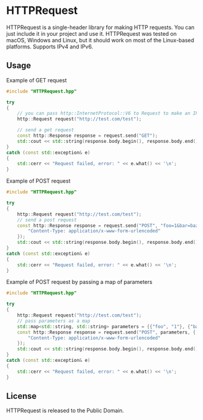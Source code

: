 # HTTPRequest

HTTPRequest is a single-header library for making HTTP requests. You can just include it in your project and use it. HTTPRequest was tested on macOS, Windows and Linux, but it should work on most of the Linux-based platforms. Supports IPv4 and IPv6.

## Usage
Example of GET request
```cpp
#include "HTTPRequest.hpp"

try
{
    // you can pass http::InternetProtocol::V6 to Request to make an IPv6 request
    http::Request request("http://test.com/test");

    // send a get request
    const http::Response response = request.send("GET");
    std::cout << std::string(response.body.begin(), response.body.end()) << '\n'; // print the result
}
catch (const std::exception& e)
{
    std::cerr << "Request failed, error: " << e.what() << '\n';
}
```

Example of POST request
```cpp
#include "HTTPRequest.hpp"

try
{
    http::Request request("http://test.com/test");
    // send a post request
    const http::Response response = request.send("POST", "foo=1&bar=baz", {
        "Content-Type: application/x-www-form-urlencoded"
    });
    std::cout << std::string(response.body.begin(), response.body.end()) << '\n'; // print the result
}
catch (const std::exception& e)
{
    std::cerr << "Request failed, error: " << e.what() << '\n';
}
```

Example of POST request by passing a map of parameters
```cpp
#include "HTTPRequest.hpp"

try
{
    http::Request request("http://test.com/test");
    // pass parameters as a map
    std::map<std::string, std::string> parameters = {{"foo", "1"}, {"bar", "baz"}};
    const http::Response response = request.send("POST", parameters, {
        "Content-Type: application/x-www-form-urlencoded"
    });
    std::cout << std::string(response.body.begin(), response.body.end()) << '\n'; // print the result
}
catch (const std::exception& e)
{
    std::cerr << "Request failed, error: " << e.what() << '\n';
}
```

## License

HTTPRequest is released to the Public Domain.
